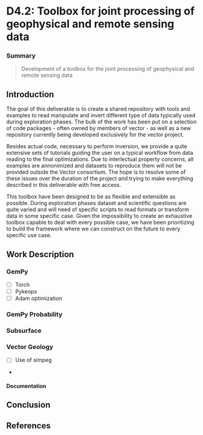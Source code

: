 ﻿# D4.2: Toolbox for joint processing of geophysical and remote sensing data

### Summary


> Development of a toolbox for the joint processing of geophysical and remote sensing data

## Introduction

The goal of this deliverable is to create a shared repository with tools and examples to read manipulate and invert different type of data typically used during exploration phases. The bulk of the work has been put on a selection of code packages - often owned by members of vector - as well as a new repository currently being developed exclusively for the vector project.

Besides actual code, necessary to perform inversion, we provide a quite extensive sets of tutorials guiding the user on a typical workflow from data reading to the final optimizations. Due to interlectual property concerns, all examples are annonimized and datasets to reproduce them will not be provided outside the Vector consortium. The hope is to resolve some of these issues over the duration of the project and trying to make everything described in this deliverable with free access.

This toolbox have been designed to be as flexible and extensible as possible. During exploration phases dataset and scientific questions are quite varied and will need of specific scripts to read formats or transform data in some specific case. Given the impossibility to create an exhaustive toolbox capable to deal with every possible case, we have been prioritizing to build the framework where we can construct on the future to every specific use case.


## Work Description

### GemPy
- [ ] Torch
- [ ] Pykeops
- [ ] Adam optimization

### GemPy Probability

### Subsurface

### Vector Geology
- [ ] Use of simpeg
- 
#### Documentation

## Conclusion

## References
